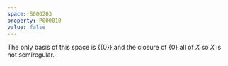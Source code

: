 ```yaml
---
space: S000203
property: P000010
value: false
---
```


The only basis of this space is $\{\{0\}\}$ and the closure of $\{0\}$ all of $X$ so $X$ is not semiregular.
